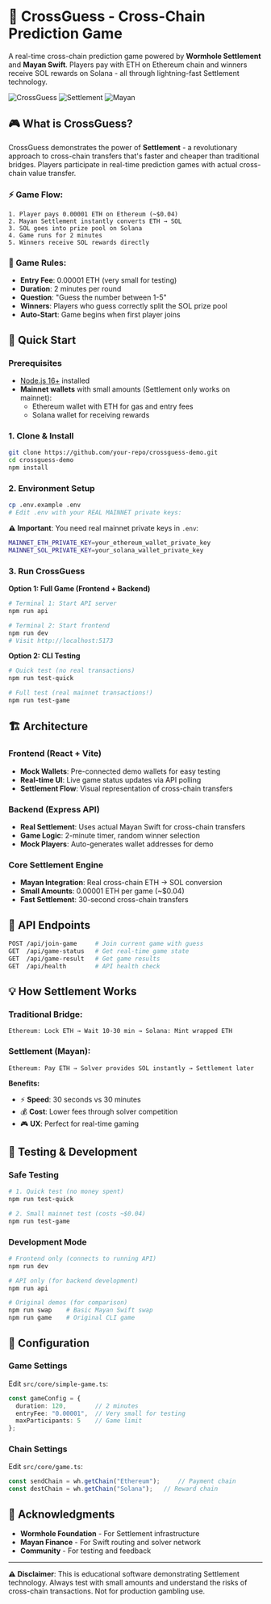 # 🎲 CrossGuess - Cross-Chain Prediction Game

A real-time cross-chain prediction game powered by **Wormhole Settlement** and **Mayan Swift**. Players pay with ETH on Ethereum chain and winners receive SOL rewards on Solana - all through lightning-fast Settlement technology.

![CrossGuess](https://img.shields.io/badge/Game-Live-green)
![Settlement](https://img.shields.io/badge/Powered%20by-Wormhole%20Settlement-purple)
![Mayan](https://img.shields.io/badge/Route-Mayan%20Swift-blue)

## 🎮 What is CrossGuess?

CrossGuess demonstrates the power of **Settlement** - a revolutionary approach to cross-chain transfers that's faster and cheaper than traditional bridges. Players participate in real-time prediction games with actual cross-chain value transfer.

### ⚡ Game Flow:
```
1. Player pays 0.00001 ETH on Ethereum (~$0.04)
2. Mayan Settlement instantly converts ETH → SOL  
3. SOL goes into prize pool on Solana
4. Game runs for 2 minutes
5. Winners receive SOL rewards directly
```

### 🎯 Game Rules:
- **Entry Fee**: 0.00001 ETH (very small for testing)
- **Duration**: 2 minutes per round
- **Question**: "Guess the number between 1-5"
- **Winners**: Players who guess correctly split the SOL prize pool
- **Auto-Start**: Game begins when first player joins

## 🚀 Quick Start

### Prerequisites
- [Node.js 16+](https://nodejs.org/) installed
- **Mainnet wallets** with small amounts (Settlement only works on mainnet):
  - Ethereum wallet with ETH for gas and entry fees
  - Solana wallet for receiving rewards

### 1. Clone & Install
```bash
git clone https://github.com/your-repo/crossguess-demo.git
cd crossguess-demo
npm install
```

### 2. Environment Setup
```bash
cp .env.example .env
# Edit .env with your REAL MAINNET private keys:
```

**⚠️ Important**: You need real mainnet private keys in `.env`:
```bash
MAINNET_ETH_PRIVATE_KEY=your_ethereum_wallet_private_key
MAINNET_SOL_PRIVATE_KEY=your_solana_wallet_private_key
```

### 3. Run CrossGuess

**Option 1: Full Game (Frontend + Backend)**
```bash
# Terminal 1: Start API server
npm run api

# Terminal 2: Start frontend
npm run dev
# Visit http://localhost:5173
```

**Option 2: CLI Testing**
```bash
# Quick test (no real transactions)
npm run test-quick

# Full test (real mainnet transactions!)
npm run test-game
```

## 🏗️ Architecture

### Frontend (React + Vite)
- **Mock Wallets**: Pre-connected demo wallets for easy testing
- **Real-time UI**: Live game status updates via API polling
- **Settlement Flow**: Visual representation of cross-chain transfers

### Backend (Express API)
- **Real Settlement**: Uses actual Mayan Swift for cross-chain transfers  
- **Game Logic**: 2-minute timer, random winner selection
- **Mock Players**: Auto-generates wallet addresses for demo

### Core Settlement Engine
- **Mayan Integration**: Real cross-chain ETH → SOL conversion
- **Small Amounts**: 0.00001 ETH per game (~$0.04)
- **Fast Settlement**: 30-second cross-chain transfers

## 🎯 API Endpoints

```bash
POST /api/join-game     # Join current game with guess
GET  /api/game-status   # Get real-time game state  
GET  /api/game-result   # Get game results
GET  /api/health        # API health check
```

## 💡 How Settlement Works

### Traditional Bridge:
```
Ethereum: Lock ETH → Wait 10-30 min → Solana: Mint wrapped ETH
```

### Settlement (Mayan):
```
Ethereum: Pay ETH → Solver provides SOL instantly → Settlement later
```

**Benefits:**
- ⚡ **Speed**: 30 seconds vs 30 minutes
- 💰 **Cost**: Lower fees through solver competition
- 🎮 **UX**: Perfect for real-time gaming

## 🧪 Testing & Development

### Safe Testing
```bash
# 1. Quick test (no money spent)
npm run test-quick

# 2. Small mainnet test (costs ~$0.04)
npm run test-game
```

### Development Mode
```bash
# Frontend only (connects to running API)
npm run dev

# API only (for backend development)
npm run api

# Original demos (for comparison)
npm run swap    # Basic Mayan Swift swap
npm run game    # Original CLI game
```

## 🔧 Configuration

### Game Settings
Edit `src/core/simple-game.ts`:
```typescript
const gameConfig = {
  duration: 120,        // 2 minutes
  entryFee: "0.00001",  // Very small for testing
  maxParticipants: 5    // Game limit
};
```

### Chain Settings
Edit `src/core/game.ts`:
```typescript
const sendChain = wh.getChain("Ethereum");     // Payment chain
const destChain = wh.getChain("Solana");   // Reward chain
```


## 🙏 Acknowledgments

- **Wormhole Foundation** - For Settlement infrastructure
- **Mayan Finance** - For Swift routing and solver network
- **Community** - For testing and feedback

---

**⚠️ Disclaimer**: This is educational software demonstrating Settlement technology. Always test with small amounts and understand the risks of cross-chain transactions. Not for production gambling use.